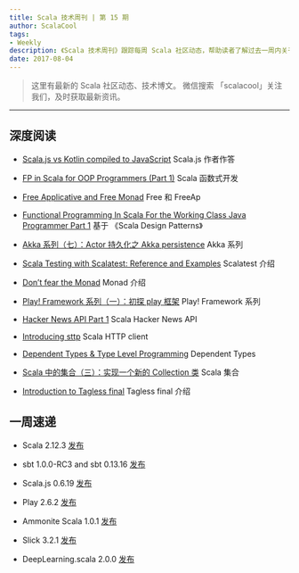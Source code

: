 ```yaml
---
title: Scala 技术周刊 | 第 15 期
author: ScalaCool
tags:
- Weekly
description: 《Scala 技术周刊》跟踪每周 Scala 社区动态，帮助读者了解过去一周内关于 Scala 发生的事情。
date: 2017-08-04
---
```


> 这里有最新的 Scala 社区动态、技术博文。
微信搜索 「scalacool」关注我们，及时获取最新资讯。

***

## 深度阅读

- [Scala.js vs Kotlin compiled to JavaScript](https://www.reddit.com/r/scala/comments/6p550d/scalajs_vs_kotlin_compiled_to_javascript/)
  Scala.js 作者作答

- [FP in Scala for OOP Programmers (Part 1)](https://medium.com/@Tom1212121/fp-in-scala-for-oop-programmers-part-1-ef26ec56442a)
  Scala 函数式开发

- [Free Applicative and Free Monad](https://functionaltechramblings.wordpress.com/2017/06/25/free-applicative-and-free-monad/)
  Free 和 FreeAp

- [Functional Programming In Scala For the Working Class Java Programmer Part 1](https://www.youtube.com/watch?v=a16FCa65xt4)
  基于 《Scala Design Patterns》

- [Akka 系列（七）：Actor 持久化之 Akka persistence](http://scala.cool/2017/07/learning-akka-7/)
  Akka 系列

- [Scala Testing with Scalatest: Reference and Examples](http://queirozf.com/entries/scala-testing-with-scalatest-reference-and-examples)
  Scalatest 介绍

- [Don’t fear the Monad](https://medium.com/zendesk-engineering/dont-fear-the-monad-f424260f29f6)
  Monad 介绍

- [Play! Framework 系列（一）：初探 play 框架](http://scala.cool/2017/07/play-1/)
  Play! Framework 系列

- [Hacker News API Part 1](http://justinhj.github.io/2017/07/26/hacker-news-api-1.html)
  Scala Hacker News API

- [Introducing sttp](https://softwaremill.com/introducing-sttp-the-scala-http-client/)
  Scala HTTP client

- [Dependent Types & Type Level Programming](https://partialflow.wordpress.com/2017/07/26/dependent-types-type-level-programming/)
  Dependent Types

- [Scala 中的集合（三）：实现一个新的 Collection 类](http://scala.cool/2017/07/a-new-collection/)
  Scala 集合

- [Introduction to Tagless final](http://www.beyondthelines.net/programming/introduction-to-tagless-final/)
  Tagless final 介绍


## 一周速递

- Scala 2.12.3 [发布](https://github.com/scala/scala/releases/tag/v2.12.3)

- sbt 1.0.0-RC3 and sbt 0.13.16 [发布](http://developer.lightbend.com/blog/2017-07-28-sbt-1-0-0-RC3-and-sbt-0-13-16/)

- Scala.js 0.6.19 [发布](https://www.scala-js.org/news/2017/07/29/announcing-scalajs-0.6.19/)

- Play 2.6.2 [发布](https://blog.playframework.com/play-2-6-2-released/)

- Ammonite Scala 1.0.1 [发布](http://ammonite.io/#1.0.1)

- Slick 3.2.1 [发布](http://slick.lightbend.com/news/2017/07/20/slick-3.2.1-released.html)

- DeepLearning.scala 2.0.0 [发布](http://deeplearning.thoughtworks.school/2017/07/26/Announcing-DeepLearning.scala-2.0.0.html)


